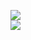 [![](https://img.shields.io/badge/Made%20With-Github%20Spray-lightgrey.svg?style=for-the-badge&logo=github)](https://github.com/Annihil/github-spray#18191)  
[![](https://i.imgur.com/2DrTn0Z.gif)](https://github.com/Annihil/github-spray)